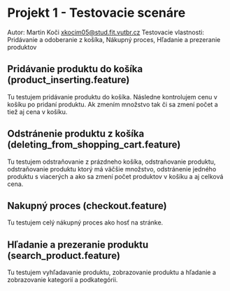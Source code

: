 Projekt 1 - Testovacie scenáre
==============================

Autor: Martin Koči <xkocim05@stud.fit.vutbr.cz>
Testovacie vlastnosti: Pridávanie a odoberanie z košíka, Nákupný proces, Hľadanie a prezeranie produktov

Pridávanie produktu do košíka (product\_inserting.feature)
----------------------------------------------------------

Tu testujem pridávanie produktu do košíka. Následne kontrolujem cenu v
košíku po pridaní produktu. Ak zmením množstvo tak či sa zmení počet a
tiež aj cena v košíku.

Odstránenie produktu z košíka (deleting\_from\_shopping\_cart.feature)
----------------------------------------------------------------------

Tu testujem odstraňovanie z prázdneho košíka, odstraňovanie produktu,
odstraňovanie produktu ktorý má väčšie množstvo, odstránenie jedného
produktu s viacerých a ako sa zmení počet produktov v košíku a aj
celková cena.

Nakupný proces (checkout.feature)
---------------------------------

Tu testujem celý nákupný proces ako hosť na stránke.

Hľadanie a prezeranie produktu (search\_product.feature)
--------------------------------------------------------

Tu testujem vyhľadavanie produktu, zobrazovanie produktu a hľadanie a
zobrazovanie kategorií a podkategórii.
